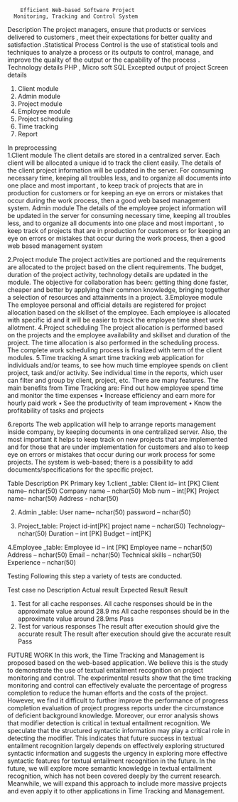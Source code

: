         Efficient Web-based Software Project
      Monitoring, Tracking and Control System
Description
          The project managers, ensure that products or services delivered to customers , meet their                  expectations for better quality and satisfaction .Statistical Process Control  is the use of statistical tools and techniques to analyze a process or its outputs to control, manage, and improve the quality of the output or the capability of the process .
Technology details
PHP ,  Micro soft SQL
Excepted output of project
Screen details
1.	Client module
2.	Admin module
3.	Project module
4.	Employee module
5.	Project scheduling
6.	Time tracking
7.	Report


In preprocessing  
1.Client module
The client details are stored in a centralized server. Each client will be allocated a unique id to track the client easily. The details of the client project information will be updated in the server. For consuming necessary time, keeping all troubles less, and to organize all documents into one place and most important , to keep track of projects that are  in production for customers or for keeping an eye on errors or mistakes that occur  during the work process, then a good web based management system.
Admin module
 The details of the employee project information will be updated in the server for consuming necessary   time, keeping all troubles less, and to organize all documents into one place and most important , to keep  track of projects that are  in production for customers or for keeping an eye on errors or mistakes that occur   during the work process, then a good web based management system



2.Project module
The project activities are portioned and the requirements are allocated to the project based on the client requirements. The budget, duration of the project activity, technology details are updated in the module. The objective for collaboration has been: getting thing done faster, cheaper and better by applying their common knowledge, bringing together a selection of resources and attainments in a project. 
3.Employee module
The employee personal and official details are registered for project allocation based on the skillset of the employee. Each employee is allocated with specific id and it will be easier to track the employee time sheet work allotment.
 4.Project scheduling 
The project allocation is performed based on the projects and the employee availability and skillset 
and duration of the project. The time allocation is also performed in the scheduling process.  The 
complete work scheduling process is finalized with term of the client modules.
5.Time tracking
A smart time tracking web application for individuals and/or teams, to see how much time employee spends on client project, task and/or activity. See individual time in the reports, which user can filter and group by client, project, etc. 
There are many features. The main benefits from Time Tracking are:
Find out how employee spend time and monitor the time expenses
•	Increase efficiency and earn more for hourly paid work
•	See the productivity of team improvement
•	Know the profitability of tasks and projects

6.reports 
The web application will help to arrange reports management inside company, by keeping documents in one centralized server. Also, the most important it helps to keep track on new projects that are implemented and for those that are under implementation for customers and also to keep eye on errors or mistakes that occur during our work process for some projects. The system is web-based; there is a possibility to add documents/specifications for the specific project.


Table Description 
PK	Primary key
1.client _table:
Client id– int [PK]
Client name– nchar(50) 
Company name – nchar(50)
 Mob num – int[PK]
Project name- nchar(50)
Address - nchar(50)

2. Admin _table:
User name– nchar(50)
password – nchar(50) 

3.  Project_table:
Project id-int[PK]
project name – nchar(50)
Technology– nchar(50)
Duration – int [PK]
Budget – int[PK]

4.Employee _table:
Employee id – int [PK]
Employee name – nchar(50)
Address – nchar(50)
Email – nchar(50)
Technical skills – nchar(50)
Experience – nchar(50)




Testing
Following this step a variety of tests are conducted.


Test case no	Description	Actual result	Expected Result	Result
1.	Test for all cache responses.	All cache responses should be in the approximate value around 28.9 ms	All cache responses should be in the approximate value around 28.9ms	Pass
2.	Test for various responses	The result after execution should give the accurate result	The result after execution should give the accurate result	Pass

FUTURE WORK
In this work, the Time Tracking and Management is proposed based on the web-based application. We believe this is the study to demonstrate the use of textual entailment recognition on project monitoring and control. The experimental results show that the time tracking monitoring and control can effectively evaluate the percentage of progress completion to reduce the human efforts and the costs of the project. However, we find it difficult to further improve the performance of progress completion evaluation of project progress reports under the circumstance of deficient background knowledge. Moreover, our error analysis shows that modifier detection is critical in textual entailment recognition. We speculate that the structured syntactic information may play a critical role in detecting the modifier. This indicates that future success in textual entailment recognition largely depends on effectively exploring structured syntactic information and suggests the urgency in exploring more effective syntactic features for textual entailment recognition in the future. In the future, we will explore more semantic knowledge in textual entailment recognition, which has not been covered deeply by the current research. Meanwhile, we will expand this approach to include more massive projects and even apply it to other applications in Time Tracking and Management.





